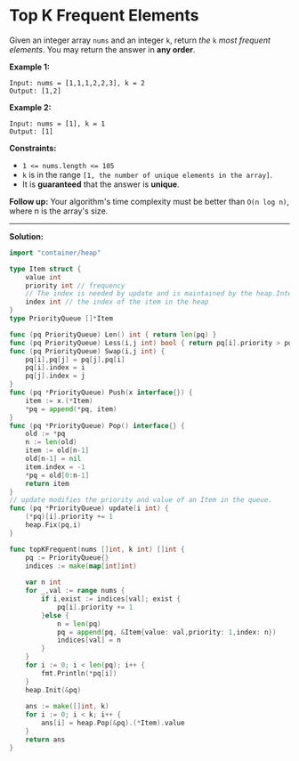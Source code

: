 # Top K Frequent Elements
Given an integer array  `nums`  and an integer  `k`, return  _the_  `k`  _most frequent elements_. You may return the answer in  **any order**.

**Example 1:**

	Input: nums = [1,1,1,2,2,3], k = 2
	Output: [1,2]

**Example 2:**

	Input: nums = [1], k = 1
	Output: [1]

**Constraints:**

-   `1 <= nums.length <= 105`
-   `k`  is in the range  `[1, the number of unique elements in the array]`.
-   It is  **guaranteed**  that the answer is  **unique**.

**Follow up:**  Your algorithm's time complexity must be better than  `O(n log n)`, where n is the array's size.

----

**Solution:**

```go
import "container/heap"

type Item struct {
    value int
    priority int // frequency
    // The index is needed by update and is maintained by the heap.Interface methods.
    index int // the index of the item in the heap
}
type PriorityQueue []*Item

func (pq PriorityQueue) Len() int { return len(pq) }
func (pq PriorityQueue) Less(i,j int) bool { return pq[i].priority > pq[j].priority }
func (pq PriorityQueue) Swap(i,j int) {
    pq[i],pq[j] = pq[j],pq[i]
    pq[i].index = i
    pq[j].index = j
}
func (pq *PriorityQueue) Push(x interface{}) {
    item := x.(*Item)
    *pq = append(*pq, item)
}
func (pq *PriorityQueue) Pop() interface{} {
    old := *pq
    n := len(old)
    item := old[n-1]
    old[n-1] = nil
    item.index = -1
    *pq = old[0:n-1]
    return item
}
// update modifies the priority and value of an Item in the queue.
func (pq *PriorityQueue) update(i int) {
    (*pq)[i].priority += 1
    heap.Fix(pq,i)
}

func topKFrequent(nums []int, k int) []int {
    pq := PriorityQueue{}
    indices := make(map[int]int)    
    
    var n int
    for _,val := range nums {
        if i,exist := indices[val]; exist {
            pq[i].priority += 1
        }else {
            n = len(pq)
            pq = append(pq, &Item{value: val,priority: 1,index: n})
            indices[val] = n
        }
    }
    for i := 0; i < len(pq); i++ {
        fmt.Println(*pq[i])
    }
    heap.Init(&pq)
    
    ans := make([]int, k)
    for i := 0; i < k; i++ {
        ans[i] = heap.Pop(&pq).(*Item).value
    }
    return ans
}
```
